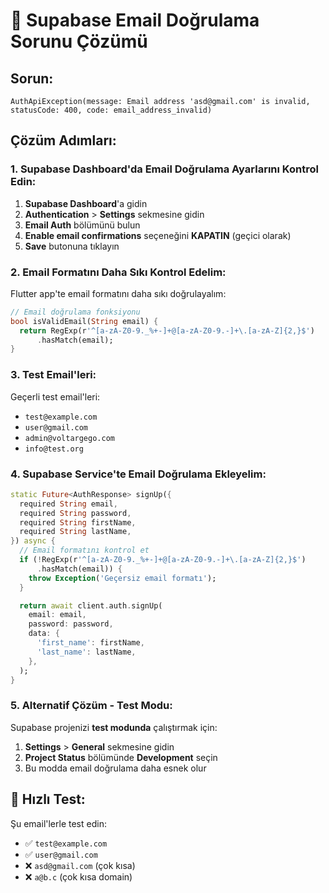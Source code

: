 # 🔧 Supabase Email Doğrulama Sorunu Çözümü

## Sorun:

`AuthApiException(message: Email address 'asd@gmail.com' is invalid, statusCode: 400, code: email_address_invalid)`

## Çözüm Adımları:

### 1. Supabase Dashboard'da Email Doğrulama Ayarlarını Kontrol Edin:

1. **Supabase Dashboard**'a gidin
2. **Authentication** > **Settings** sekmesine gidin
3. **Email Auth** bölümünü bulun
4. **Enable email confirmations** seçeneğini **KAPATIN** (geçici olarak)
5. **Save** butonuna tıklayın

### 2. Email Formatını Daha Sıkı Kontrol Edelim:

Flutter app'te email formatını daha sıkı doğrulayalım:

```dart
// Email doğrulama fonksiyonu
bool isValidEmail(String email) {
  return RegExp(r'^[a-zA-Z0-9._%+-]+@[a-zA-Z0-9.-]+\.[a-zA-Z]{2,}$')
      .hasMatch(email);
}
```

### 3. Test Email'leri:

Geçerli test email'leri:

- `test@example.com`
- `user@gmail.com`
- `admin@voltargego.com`
- `info@test.org`

### 4. Supabase Service'te Email Doğrulama Ekleyelim:

```dart
static Future<AuthResponse> signUp({
  required String email,
  required String password,
  required String firstName,
  required String lastName,
}) async {
  // Email formatını kontrol et
  if (!RegExp(r'^[a-zA-Z0-9._%+-]+@[a-zA-Z0-9.-]+\.[a-zA-Z]{2,}$')
      .hasMatch(email)) {
    throw Exception('Geçersiz email formatı');
  }

  return await client.auth.signUp(
    email: email,
    password: password,
    data: {
      'first_name': firstName,
      'last_name': lastName,
    },
  );
}
```

### 5. Alternatif Çözüm - Test Modu:

Supabase projenizi **test modunda** çalıştırmak için:

1. **Settings** > **General** sekmesine gidin
2. **Project Status** bölümünde **Development** seçin
3. Bu modda email doğrulama daha esnek olur

## 🎯 Hızlı Test:

Şu email'lerle test edin:

- ✅ `test@example.com`
- ✅ `user@gmail.com`
- ❌ `asd@gmail.com` (çok kısa)
- ❌ `a@b.c` (çok kısa domain)
